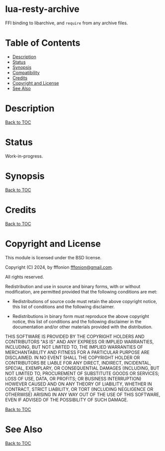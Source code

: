 # lua-resty-archive

FFI binding to libarchive, and `require` from any archive files.

Table of Contents
=================

- [Description](#description)
- [Status](#status)
- [Synopsis](#synopsis)
- [Compatibility](#compatibility)
- [Credits](#credits)
- [Copyright and License](#copyright-and-license)
- [See Also](#see-also)



Description
===========

[Back to TOC](#table-of-contents)

Status
========

Work-in-progress.

Synopsis
========

[Back to TOC](#table-of-contents)

Credits
====

[Back to TOC](#table-of-contents)

Copyright and License
=====================

This module is licensed under the BSD license.

Copyright (C) 2024, by fffonion <fffonion@gmail.com>.

All rights reserved.

Redistribution and use in source and binary forms, with or without modification, are permitted provided that the following conditions are met:

* Redistributions of source code must retain the above copyright notice, this list of conditions and the following disclaimer.

* Redistributions in binary form must reproduce the above copyright notice, this list of conditions and the following disclaimer in the documentation and/or other materials provided with the distribution.

THIS SOFTWARE IS PROVIDED BY THE COPYRIGHT HOLDERS AND CONTRIBUTORS "AS IS" AND ANY EXPRESS OR IMPLIED WARRANTIES, INCLUDING, BUT NOT LIMITED TO, THE IMPLIED WARRANTIES OF MERCHANTABILITY AND FITNESS FOR A PARTICULAR PURPOSE ARE DISCLAIMED. IN NO EVENT SHALL THE COPYRIGHT HOLDER OR CONTRIBUTORS BE LIABLE FOR ANY DIRECT, INDIRECT, INCIDENTAL, SPECIAL, EXEMPLARY, OR CONSEQUENTIAL DAMAGES (INCLUDING, BUT NOT LIMITED TO, PROCUREMENT OF SUBSTITUTE GOODS OR SERVICES; LOSS OF USE, DATA, OR PROFITS; OR BUSINESS INTERRUPTION) HOWEVER CAUSED AND ON ANY THEORY OF LIABILITY, WHETHER IN CONTRACT, STRICT LIABILITY, OR TORT (INCLUDING NEGLIGENCE OR OTHERWISE) ARISING IN ANY WAY OUT OF THE USE OF THIS SOFTWARE, EVEN IF ADVISED OF THE POSSIBILITY OF SUCH DAMAGE.

[Back to TOC](#table-of-contents)

See Also
========

[Back to TOC](#table-of-contents)

